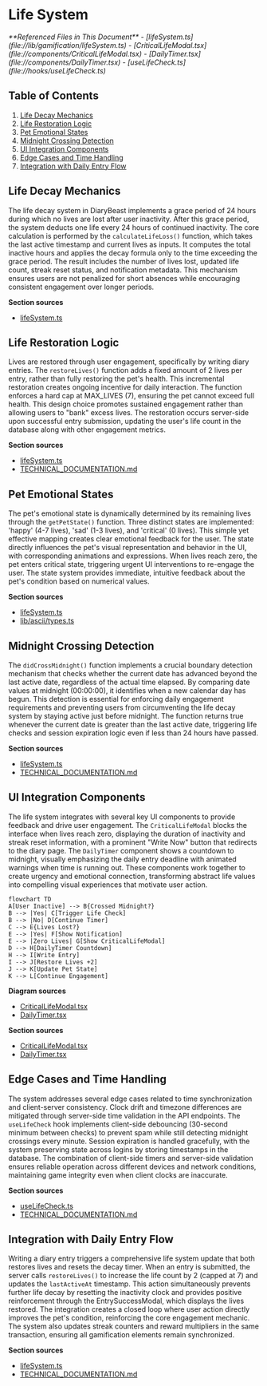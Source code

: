 # Life System

<cite>
**Referenced Files in This Document**   
- [lifeSystem.ts](file://lib/gamification/lifeSystem.ts)
- [CriticalLifeModal.tsx](file://components/CriticalLifeModal.tsx)
- [DailyTimer.tsx](file://components/DailyTimer.tsx)
- [useLifeCheck.ts](file://hooks/useLifeCheck.ts)
</cite>

## Table of Contents
1. [Life Decay Mechanics](#life-decay-mechanics)
2. [Life Restoration Logic](#life-restoration-logic)
3. [Pet Emotional States](#pet-emotional-states)
4. [Midnight Crossing Detection](#midnight-crossing-detection)
5. [UI Integration Components](#ui-integration-components)
6. [Edge Cases and Time Handling](#edge-cases-and-time-handling)
7. [Integration with Daily Entry Flow](#integration-with-daily-entry-flow)

## Life Decay Mechanics

The life decay system in DiaryBeast implements a grace period of 24 hours during which no lives are lost after user inactivity. After this grace period, the system deducts one life every 24 hours of continued inactivity. The core calculation is performed by the `calculateLifeLoss()` function, which takes the last active timestamp and current lives as inputs. It computes the total inactive hours and applies the decay formula only to the time exceeding the grace period. The result includes the number of lives lost, updated life count, streak reset status, and notification metadata. This mechanism ensures users are not penalized for short absences while encouraging consistent engagement over longer periods.

**Section sources**
- [lifeSystem.ts](file://lib/gamification/lifeSystem.ts#L65-L115)

## Life Restoration Logic

Lives are restored through user engagement, specifically by writing diary entries. The `restoreLives()` function adds a fixed amount of 2 lives per entry, rather than fully restoring the pet's health. This incremental restoration creates ongoing incentive for daily interaction. The function enforces a hard cap at MAX_LIVES (7), ensuring the pet cannot exceed full health. This design choice promotes sustained engagement rather than allowing users to "bank" excess lives. The restoration occurs server-side upon successful entry submission, updating the user's life count in the database along with other engagement metrics.

**Section sources**
- [lifeSystem.ts](file://lib/gamification/lifeSystem.ts#L132-L134)
- [TECHNICAL_DOCUMENTATION.md](file://TECHNICAL_DOCUMENTATION.md#L697-L752)

## Pet Emotional States

The pet's emotional state is dynamically determined by its remaining lives through the `getPetState()` function. Three distinct states are implemented: 'happy' (4-7 lives), 'sad' (1-3 lives), and 'critical' (0 lives). This simple yet effective mapping creates clear emotional feedback for the user. The state directly influences the pet's visual representation and behavior in the UI, with corresponding animations and expressions. When lives reach zero, the pet enters critical state, triggering urgent UI interventions to re-engage the user. The state system provides immediate, intuitive feedback about the pet's condition based on numerical values.

**Section sources**
- [lifeSystem.ts](file://lib/gamification/lifeSystem.ts#L142-L146)
- [lib/ascii/types.ts](file://lib/ascii/types.ts#L4-L15)

## Midnight Crossing Detection

The `didCrossMidnight()` function implements a crucial boundary detection mechanism that checks whether the current date has advanced beyond the last active date, regardless of the actual time elapsed. By comparing date values at midnight (00:00:00), it identifies when a new calendar day has begun. This detection is essential for enforcing daily engagement requirements and preventing users from circumventing the life decay system by staying active just before midnight. The function returns true whenever the current date is greater than the last active date, triggering life checks and session expiration logic even if less than 24 hours have passed.

**Section sources**
- [lifeSystem.ts](file://lib/gamification/lifeSystem.ts#L184-L195)
- [TECHNICAL_DOCUMENTATION.md](file://TECHNICAL_DOCUMENTATION.md#L697-L752)

## UI Integration Components

The life system integrates with several key UI components to provide feedback and drive user engagement. The `CriticalLifeModal` blocks the interface when lives reach zero, displaying the duration of inactivity and streak reset information, with a prominent "Write Now" button that redirects to the diary page. The `DailyTimer` component shows a countdown to midnight, visually emphasizing the daily entry deadline with animated warnings when time is running out. These components work together to create urgency and emotional connection, transforming abstract life values into compelling visual experiences that motivate user action.

```mermaid
flowchart TD
A[User Inactive] --> B{Crossed Midnight?}
B --> |Yes| C[Trigger Life Check]
B --> |No| D[Continue Timer]
C --> E{Lives Lost?}
E --> |Yes| F[Show Notification]
E --> |Zero Lives| G[Show CriticalLifeModal]
D --> H[DailyTimer Countdown]
H --> I[Write Entry]
I --> J[Restore Lives +2]
J --> K[Update Pet State]
K --> L[Continue Engagement]
```

**Diagram sources**
- [CriticalLifeModal.tsx](file://components/CriticalLifeModal.tsx#L1-L116)
- [DailyTimer.tsx](file://components/DailyTimer.tsx#L1-L85)

**Section sources**
- [CriticalLifeModal.tsx](file://components/CriticalLifeModal.tsx#L1-L116)
- [DailyTimer.tsx](file://components/DailyTimer.tsx#L1-L85)

## Edge Cases and Time Handling

The system addresses several edge cases related to time synchronization and client-server consistency. Clock drift and timezone differences are mitigated through server-side time validation in the API endpoints. The `useLifeCheck` hook implements client-side debouncing (30-second minimum between checks) to prevent spam while still detecting midnight crossings every minute. Session expiration is handled gracefully, with the system preserving state across logins by storing timestamps in the database. The combination of client-side timers and server-side validation ensures reliable operation across different devices and network conditions, maintaining game integrity even when client clocks are inaccurate.

**Section sources**
- [useLifeCheck.ts](file://hooks/useLifeCheck.ts#L1-L153)
- [TECHNICAL_DOCUMENTATION.md](file://TECHNICAL_DOCUMENTATION.md#L639-L695)

## Integration with Daily Entry Flow

Writing a diary entry triggers a comprehensive life system update that both restores lives and resets the decay timer. When an entry is submitted, the server calls `restoreLives()` to increase the life count by 2 (capped at 7) and updates the `lastActiveAt` timestamp. This action simultaneously prevents further life decay by resetting the inactivity clock and provides positive reinforcement through the EntrySuccessModal, which displays the lives restored. The integration creates a closed loop where user action directly improves the pet's condition, reinforcing the core engagement mechanic. The system also updates streak counters and reward multipliers in the same transaction, ensuring all gamification elements remain synchronized.

**Section sources**
- [lifeSystem.ts](file://lib/gamification/lifeSystem.ts#L132-L134)
- [TECHNICAL_DOCUMENTATION.md](file://TECHNICAL_DOCUMENTATION.md#L697-L752)